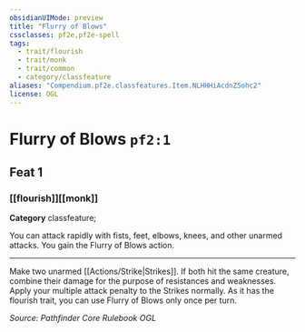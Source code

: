 ```yaml
---
obsidianUIMode: preview
title: "Flurry of Blows"
cssclasses: pf2e,pf2e-spell
tags:
  - trait/flourish
  - trait/monk
  - trait/common
  - category/classfeature
aliases: "Compendium.pf2e.classfeatures.Item.NLHHHiAcdnZ5ohc2"
license: OGL
---
```

# Flurry of Blows `pf2:1`
## Feat 1
### [[flourish]][[monk]]

**Category** classfeature; 




You can attack rapidly with fists, feet, elbows, knees, and other unarmed attacks. You gain the Flurry of Blows action.

* * *

Make two unarmed [[Actions/Strike|Strikes]]. If both hit the same creature, combine their damage for the purpose of resistances and weaknesses. Apply your multiple attack penalty to the Strikes normally. As it has the flourish trait, you can use Flurry of Blows only once per turn.

*Source: Pathfinder Core Rulebook*
*OGL*